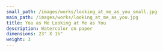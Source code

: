 ```yaml
---
small_path: /images/works/looking_at_me_as_you_small.jpg
main_path: /images/works/looking_at_me_as_you.jpg
title: You as Me Looking at Me as You
description: Watercolor on paper
dimensions: 23" X 15"
weight: 3
---
```

